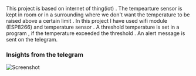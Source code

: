 This project is based on internet of thing(iot) . The tempearture sensor is kept in room or in a surrounding where we don't want the temperature to be raised above a certain limit .
In this project I have used wifi module (ESP8266) and temperature sensor . A threshold temperature is set in a program , if the temperature exceeded the threshold .
An alert message is sent on the telegram.
 
### Insights from the telegram 
<img src="https://ibb.co/wMvnL6x" 
     alt="Screenshot"  
     style="float: left" />
